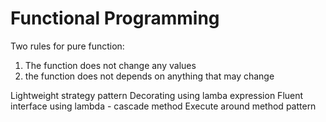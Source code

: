 # Functional Programming

Two rules for pure function:
1. The function does not change any values
2. the function does not depends on anything that may change

Lightweight strategy pattern
Decorating using lamba expression
Fluent interface using lambda - cascade method
Execute around method pattern
